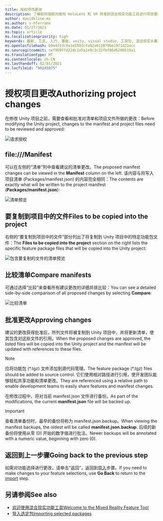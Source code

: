 ```yaml
---
title: 授权项目更改
description: 了解如何授权对面向 HoloLens 和 VR 开发的混合现实功能工具进行项目更改。
author: davidkline-ms
ms.author: v-hferrone
ms.date: 01/27/2021
ms.topic: article
ms.localizationpriority: high
keywords: 最新, 工具, 入门, 基础, unity, visual studio, 工具包, 混合现实头戴显示设备, windows 混合现实头戴显示设备, 虚拟现实头戴显示设备, 安装, Windows, HoloLens, 仿真器, unreal, openxr
ms.openlocfilehash: b9e4f53c9a1e5503cfa92a612879be1971422acc
ms.sourcegitcommit: cef969ffd22dc1e5a1e9c3c32fbf0646206519a1
ms.translationtype: HT
ms.contentlocale: zh-CN
ms.lasthandoff: 02/01/2021
ms.locfileid: "99243875"
---
```

# <a name="authorizing-project-changes"></a><span data-ttu-id="e591d-104">授权项目更改</span><span class="sxs-lookup"><span data-stu-id="e591d-104">Authorizing project changes</span></span>

<span data-ttu-id="e591d-105">在修改 Unity 项目之前，需要查看和批准对清单和项目文件所做的更改：</span><span class="sxs-lookup"><span data-stu-id="e591d-105">Before modifying the Unity project, changes to the manifest and project files need to be reviewed and approved:</span></span>

![请求授权](images/FeatureToolApprovalRequest.png)

## <a name="manifest"></a><span data-ttu-id="e591d-107">file:///</span><span class="sxs-lookup"><span data-stu-id="e591d-107">Manifest</span></span>

<span data-ttu-id="e591d-108">可以在左侧的“清单”列中查看建议的清单更改。</span><span class="sxs-lookup"><span data-stu-id="e591d-108">The proposed manifest changes can be viewed in the **Manifest** column on the left.</span></span> <span data-ttu-id="e591d-109">该内容与将写入项目清单 (Packages/manifest.json) 的内容完全相同：</span><span class="sxs-lookup"><span data-stu-id="e591d-109">The contents are exactly what will be written to the project manifest (**Packages/manifest.json**):</span></span>

![清单预览](images/ManifestPreview.png)

## <a name="files-to-be-copied-into-the-project"></a><span data-ttu-id="e591d-111">要复制到项目中的文件</span><span class="sxs-lookup"><span data-stu-id="e591d-111">Files to be copied into the project</span></span>

<span data-ttu-id="e591d-112">右侧的“要复制到项目中的文件”部分列出了将复制到 Unity 项目中的特定功能包文件：</span><span class="sxs-lookup"><span data-stu-id="e591d-112">The **Files to be copied into the project** section on the right lists the specific feature package files that will be copied into the Unity project:</span></span>

![包含要复制的文件的清单预览](images/FilesToCopy.png)

## <a name="compare-manifests"></a><span data-ttu-id="e591d-114">比较清单</span><span class="sxs-lookup"><span data-stu-id="e591d-114">Compare manifests</span></span>

<span data-ttu-id="e591d-115">可通过选择“比较”来查看所有建议更改的详细并排比较：</span><span class="sxs-lookup"><span data-stu-id="e591d-115">You can see a detailed side-by-side comparison of all proposed changes by selecting **Compare**:</span></span>

![比较清单](images/FeatureToolCompareManifest.png)

## <a name="approving-changes"></a><span data-ttu-id="e591d-117">批准更改</span><span class="sxs-lookup"><span data-stu-id="e591d-117">Approving changes</span></span>

<span data-ttu-id="e591d-118">建议的更改获得批准后，所列文件将被复制到 Unity 项目中，并将更新清单，使其包含对这些文件的引用。</span><span class="sxs-lookup"><span data-stu-id="e591d-118">When the proposed changes are approved, the listed files will be copied into the Unity project and the manifest will be updated with references to these files.</span></span>

> [!NOTE]
> <span data-ttu-id="e591d-119">应将功能包 (\*.tgz) 文件添加到源代码管理。</span><span class="sxs-lookup"><span data-stu-id="e591d-119">The feature package (\*.tgz) files should be added to source control.</span></span> <span data-ttu-id="e591d-120">它们使用相对路径进行引用，使开发团队能够轻松共享功能和清单更改。</span><span class="sxs-lookup"><span data-stu-id="e591d-120">They are referenced using a relative path to enable development teams to easily share features and manifest changes.</span></span>

 <span data-ttu-id="e591d-121">在修改过程中，将对当前 manifest.json 文件进行备份。</span><span class="sxs-lookup"><span data-stu-id="e591d-121">As part of the modifications, the current **manifest.json** file will be backed up.</span></span>

> [!IMPORTANT]
> <span data-ttu-id="e591d-122">查看清单备份时，最早的备份将称为 manifest.json.backup。</span><span class="sxs-lookup"><span data-stu-id="e591d-122">When viewing the manifest backups, the oldest will be called **manifest.json.backup**.</span></span> <span data-ttu-id="e591d-123">后续的新备份将使用从零 (0) 开始的数字值进行批注。</span><span class="sxs-lookup"><span data-stu-id="e591d-123">Newer backups will be annotated with a numeric value, beginning with zero (0).</span></span>

## <a name="going-back-to-the-previous-step"></a><span data-ttu-id="e591d-124">返回到上一步骤</span><span class="sxs-lookup"><span data-stu-id="e591d-124">Going back to the previous step</span></span>

<span data-ttu-id="e591d-125">如需对功能选择进行更改，请单击“返回”，返回到[导入](importing-features.md)步骤。</span><span class="sxs-lookup"><span data-stu-id="e591d-125">If you need to make changes to your feature selections, use **Go Back** to return to the [import](importing-features.md) step.</span></span>

## <a name="see-also"></a><span data-ttu-id="e591d-126">另请参阅</span><span class="sxs-lookup"><span data-stu-id="e591d-126">See also</span></span>

- [<span data-ttu-id="e591d-127">欢迎使用混合现实功能工具</span><span class="sxs-lookup"><span data-stu-id="e591d-127">Welcome to the Mixed Reality Feature Tool</span></span>](welcome-to-mr-feature-tool.md)
- [<span data-ttu-id="e591d-128">导入选定包</span><span class="sxs-lookup"><span data-stu-id="e591d-128">Importing selected packages</span></span>](importing-features.md)
